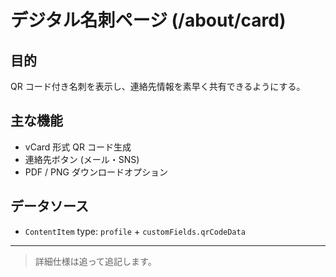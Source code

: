 # デジタル名刺ページ (/about/card)

## 目的

QR コード付き名刺を表示し、連絡先情報を素早く共有できるようにする。

## 主な機能

- vCard 形式 QR コード生成
- 連絡先ボタン (メール・SNS)
- PDF / PNG ダウンロードオプション

## データソース

- `ContentItem` type: `profile` + `customFields.qrCodeData`

---

> 詳細仕様は追って追記します。
